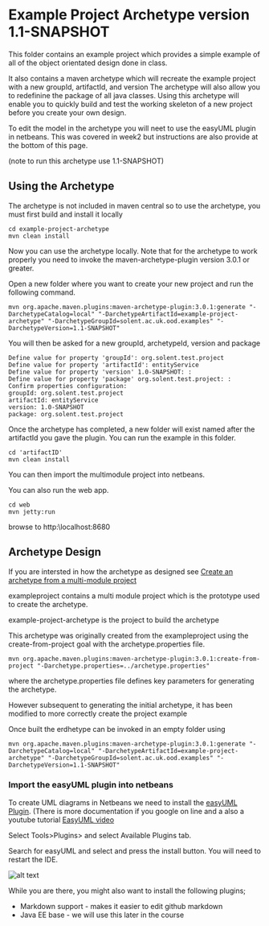 # Example Project Archetype version 1.1-SNAPSHOT

This folder contains an example project which provides a simple example of all of the object orientated design done in class.

It also contains a maven archetype which will recreate the example project with a new groupId, artifactId, and version
The archetype will also allow you to redefinine the package of all java classes. 
Using this archetype will enable you to quickly build and test the working skeleton of a new project before you create your own design.

To edit the model in the archetype you will neet to use the easyUML plugin in netbeans. 
This was covered in week2 but instructions are also provide at the bottom of this page.

(note to run this archetype use 1.1-SNAPSHOT)

## Using the Archetype
The archetype is not included in maven central so to use the archetype, you must first build and install it locally
```
cd example-project-archetype
mvn clean install
```

Now you can use the archetype locally. 
Note that for the archetype to work properly you need to invoke the maven-archetype-plugin version 3.0.1 or greater.

Open a new folder where you want to create your new project and run the following command.

```
mvn org.apache.maven.plugins:maven-archetype-plugin:3.0.1:generate "-DarchetypeCatalog=local" "-DarchetypeArtifactId=example-project-archetype" "-DarchetypeGroupId=solent.ac.uk.ood.examples" "-DarchetypeVersion=1.1-SNAPSHOT"
```
You will then be asked for a new groupId, archetypeId, version and package
```
Define value for property 'groupId': org.solent.test.project
Define value for property 'artifactId': entityService
Define value for property 'version' 1.0-SNAPSHOT: :
Define value for property 'package' org.solent.test.project: :
Confirm properties configuration:
groupId: org.solent.test.project
artifactId: entityService
version: 1.0-SNAPSHOT
package: org.solent.test.project
```
Once the archetype has completed, a new folder will exist named after the artifactId you gave the plugin.
You can run the example in this folder.
```
cd 'artifactID'
mvn clean install
```
You can then import the multimodule project into netbeans.

You can also run the web app.
```
cd web
mvn jetty:run
``` 
browse to http:\\localhost:8680

## Archetype Design
If you are intersted in how the archetype as designed see [Create an archetype from a multi-module project](https://maven.apache.org/archetype/maven-archetype-plugin/examples/create-multi-module-project.html) 

exampleproject contains a multi module project which is the prototype used to create the archetype.

example-project-archetype is the project to build the archetype

This archetype was originally created from the exampleproject using the create-from-project goal with the archetype.properties file.  
```
mvn org.apache.maven.plugins:maven-archetype-plugin:3.0.1:create-from-project "-Darchetype.properties=../archetype.properties" 
```
where the archetype.properties file defines key parameters for generating the archetype.

However subsequent to generating the initial archetype, it has been modified to more correctly create the project example

Once built the erdhetype can be invoked in an empty folder using
```
mvn org.apache.maven.plugins:maven-archetype-plugin:3.0.1:generate "-DarchetypeCatalog=local" "-DarchetypeArtifactId=example-project-archetype" "-DarchetypeGroupId=solent.ac.uk.ood.examples" "-DarchetypeVersion=1.1-SNAPSHOT"
```

### Import the easyUML plugin into netbeans
To create UML diagrams in Netbeans we need to install the [easyUML Plugin](http://plugins.netbeans.org/plugin/55435/easyuml).
(There is more documentation if you google on line and a also a youtube tutorial [EasyUML video](https://www.youtube.com/watch?v=QME_S7gPnVI) 

Select Tools>Plugins> and select Available Plugins tab.

Search for easyUML and select and press the install button. You will need to restart the IDE.

![alt text](../example_project_v1_1/images/easyUMLPlugin.png "Figure easyUMLPlugin.png")

While you are there, you might also want to install the following plugins; 
* Markdown support - makes it easier to edit github markdown
* Java EE base - we will use this later in the course
